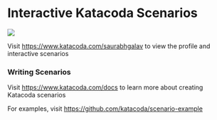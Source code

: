 # Interactive Katacoda Scenarios

[![](http://shields.katacoda.com/katacoda/saurabhgalav/count.svg)](https://www.katacoda.com/saurabhgalav "Get your profile on Katacoda.com")

Visit https://www.katacoda.com/saurabhgalav to view the profile and interactive scenarios

### Writing Scenarios
Visit https://www.katacoda.com/docs to learn more about creating Katacoda scenarios

For examples, visit https://github.com/katacoda/scenario-example
